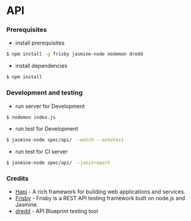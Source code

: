 # API


### Prerequisites

- install prerequisites
```bash
$ npm install -g frisby jasmine-node nodemon dredd
```

- install dependencies
```bash
$ npm install
```

### Development and testing

- run server for Development
```bash
$ nodemon index.js
```

- run test for Development
```bash
$ jasmine-node spec/api/ --watch --autotest
```

- run test for CI server
```bash
$ jasmine-node spec/api/ --junitreport
```


### Credits
- [Hapi](http://hapijs.com) - A rich framework for building web applications and services.
- [Frisby](http://frisbyjs.com/) - Frisby is a REST API testing framework built on node.js and Jasmine.
- [dredd](https://github.com/apiaryio/dredd) - API Blueprint testing tool
